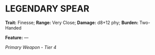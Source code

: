 ﻿---
tags:
  - Item
  - Weapon
name: 'LEGENDARY SPEAR'
trait: 'Finesse'
range: 'Very Close'
damage: 'd8+12 phy'
burden: 'Two-Handed'
feat_name: 
feat_text: 
primary_or_secondary: 'Primary Weapon'
tier: 4
---

# LEGENDARY SPEAR

**Trait:** Finesse; **Range:** Very Close; **Damage:** d8+12 phy; **Burden:** Two-Handed

**Feature:** —

*Primary Weapon - Tier 4*
